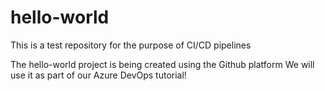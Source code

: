 # hello-world
This is a test repository for the purpose of CI/CD pipelines

The hello-world project is being created using the Github platform
We will use it as part of our Azure DevOps tutorial!
